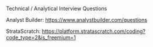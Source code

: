 Technical / Analytical Interview Questions

Analyst Builder:
https://www.analystbuilder.com/questions

StrataScratch:
https://platform.stratascratch.com/coding?code_type=2&is_freemium=1
